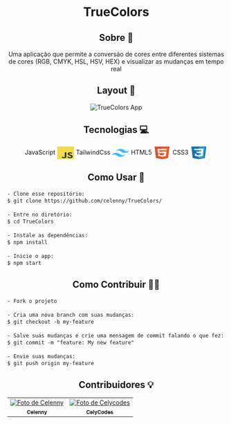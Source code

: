 <p align="center">
      <h1 align="center">TrueColors</h1>
</p>

<h2 align="center">Sobre 📖</h2>
   
<p align="center">
  Uma aplicação que permite a conversão de cores entre diferentes sistemas de cores (RGB, CMYK, HSL, HSV, HEX) e visualizar as mudanças em tempo real <br>
</p>

<h2 align="center">Layout 🎨</h2>

   <p align="center">
      <img alt="TrueColors App" title="Frases do dia" src="https://github.com/user-attachments/assets/834cce6d-552e-4ab9-9a50-ca2c88bb3d81" />
   </p>


<h2 align="center">Tecnologias 💻</h2>
   
<p align="center">
 JavaScript <img align="center" alt="javascript" height="30" width="40" src="https://github.com/devicons/devicon/blob/master/icons/javascript/javascript-original.svg">
  TailwindCss <img align="center" alt="tailwindcss" height="30" width="40" src="https://github.com/devicons/devicon/blob/master/icons/tailwindcss/tailwindcss-original.svg">
  HTML5 <img align="center" alt="html" height="30" width="40" src="https://github.com/devicons/devicon/blob/master/icons/html5/html5-original.svg">
  CSS3 <img align="center" alt="css" height="30" width="40" src="https://github.com/devicons/devicon/blob/master/icons/css3/css3-original.svg">
  <br>
</p>

<h2 align="center">Como Usar 🤔</h2>

   ```
   - Clone esse repositório:
   $ git clone https://github.com/celenny/TrueColors/

   - Entre no diretório:
   $ cd TrueColors

   - Instale as dependências:
   $ npm install

   - Inicie o app: 
   $ npm start
   ```



<h2 align="center">Como Contribuir 💪🏽</h2>

   ```
   - Fork o projeto 

   - Cria uma nova branch com suas mudanças:
   $ git checkout -b my-feature

   - Salve suas mudanças e crie uma mensagem de commit falando o que fez:
   $ git commit -m "feature: My new feature"

   - Envie suas mudanças:
   $ git push origin my-feature
   ```


   <div align="center">

   <div align="center">
   <h2 align="center">Contribuidores 💡</h2>
   <table>
   <tr>
      <td align="center">
      <a href="#">
        <img src="https://avatars.githubusercontent.com/celenny" width="100px;" alt="Foto de Celenny"/><br>
        <sub>
          <b>Celenny</b>
        </sub>
      </a>
    </td>
          <td align="center">
      <a href="#">
        <img src="https://avatars.githubusercontent.com/celycodes" width="100px;" alt="Foto de Celycodes"/><br>
        <sub>
          <b>CelyCodes</b>
        </sub>
      </a>
    </td>
   </tr>
   </table>
   </div>
